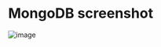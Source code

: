 
# MongoDB screenshot
![image](https://github.com/kermattC/CSFIntershipAssessment2024/assets/34190286/17052494-1480-4622-833d-d2ab4c05095f)

